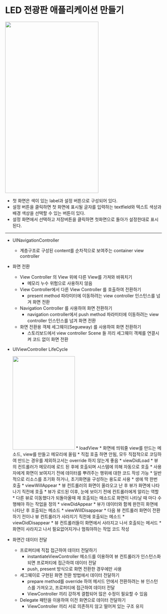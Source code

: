 LED 전광판 애플리케이션 만들기
===========
<img src="https://user-images.githubusercontent.com/55949986/170426933-006b2126-ac2c-42a2-ae93-4907af7cb8b5.gif" width="300" height="550"/>

* 첫 화면은 색이 있는 label과 설정 버튼으로 구성되어 있다.
* 설정 버튼을 클릭하면 첫 화면에 표시될 글자를 입력하는 textfield와 텍스트 색상과 배경 색상을 선택할 수 있는 버튼이 있다.
* 설정 화면에서 선택하고 저장버튼을 클릭하면 첫화면으로 돌아가 설정한대로 표시된다.
---------------------------------------

* UINavigationController
    * 계층구조로 구성된 content를 순차적으로 보여주는 container view controller

* 화면 전환
   *  View Controller 의 View 위에 다른 View를 가져와 바꿔치기 
      * 메모리 누수 위험으로 사용하지 않음  
   *  View Controller에서 다른 View Controller 를 호출하여 전환하기 
      * present method 파라미터에 이동하려는 view controller 인스턴스를 넘겨 화면 전환  
   *  Navigation Controller 를 사용하여 화면 전환하기
      *  navigation controller에서 push method 파라미터에 이동하려는 view controller 인스턴스를 넘겨 화면 전환  
   *  화면 전환용 객체 세그웨이(Segueway) 를 사용하여 화면 전환하기
      *  스토리보드에서 view controller Scene 들 끼리 세그웨이 객체를 연결시켜 코드 없이 화면 전환

* UIViewController LifeCycle
 
     <img src="https://user-images.githubusercontent.com/55949986/170435366-fbb03f43-d9b9-4c24-a166-3a2089b58432.png" width="200" height="300"/>
   *  loadView
      *  화면에 띄워줄 view를 만드는 메소드, view를 만들고 메모리에 올림 
      *  직접 호출 하면 안됨, 모두 직접적으로 코딩하여 만드는 경우를 제외하고서는 override 하지 않는게 좋음
   *  viewDidLoad 
      *  뷰의 컨트롤러가 메모리에 로드 된 후에 호출되며 시스템에 의해 자동으로 호출 
      *  사용자에게 화면이 보여지기 전에 데이터를 뿌려주는 행위에 대한 코드 작성 가능
      *  일반적으로 리소스를 초기화 하거나, 초기화면을 구성하는 용도로 사용
      *  생에 딱 한번 호출
   *  viewWillAppear
      *  뷰 컨트롤러의 화면이 올라오고 난 후 뷰가 화면에 나타나기 직전에 호출
      *  뷰가 로드된 이후, 눈에 보이기 전에 컨트롤러에게 알리는 역할
      *  다른 뷰로 이동했다가 되돌아올때 재 호출되는 매소드로 화면이 나타날 때 마다 수행해야 하는 작업을 정의
   *  viewDidAppear
      *  뷰가 데이터와 함께 완전히 화면에 나타난 후 호출되는 메소드
   *  viewWillDisappear
      *  다음 뷰 컨트롤러 화면이 전환하기 전이나 뷰 컨트롤러가 사라지기 직전에 호출되는 메소드
   *  viewDidDisappear
      *  뷰 컨트롤러들이 화면에서 사라지고 나서 호출되는 메서드
      *  화면이 사라지고 나서 필요없어지거나 멈춰야하는 작업 코드 작성
   
* 화면간 데이터 전달
   *  프로퍼티에 직접 접근하여 데이터 전달하기
      *  instantiateViewController 메소드를 이용하여 뷰 컨트롤러가 인스턴스화 되면 프로퍼티에 접근하여 데이터 전달
      *  push, present 방식으로 화면 전환한 경우에만 사용
   *  세그웨이로 구현된 화면 전환 방법에서 데이터 전달하기
      *  prepare method를 override 하여 메서드 안에서 전환하려는 뷰 인스턴스를 가져오고, 프로퍼티에 접근하여 데이터 전달
      *  ViewController 끼리 강하게 결합되어 많은 수정이 필요할 수 있음
   *  Delegate 패턴을 이용하여 이전 화면으로 데이터 전달하기 
      *  ViewController 끼리 서로 의존하지 않고 떨어져 있는 구조 유지

